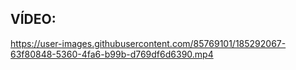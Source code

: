 ## VÍDEO:


https://user-images.githubusercontent.com/85769101/185292067-63f80848-5360-4fa6-b99b-d769df6d6390.mp4
